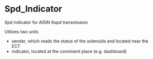 # Spd_Indicator
Spd indicator for AISIN 6spd transmission

Utilizes two units 
- sender, which reads the status of the solenoids and located near the ECT
- indicator, located at the convinient place (e.g. dashboard)
